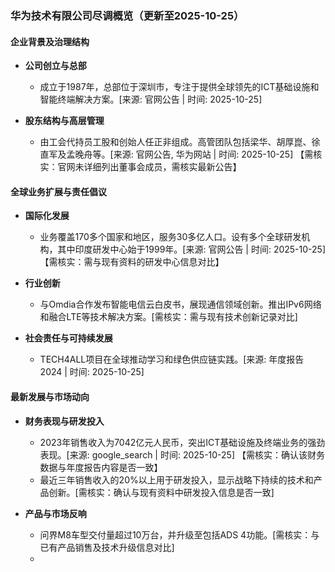 ### 华为技术有限公司尽调概览（更新至2025-10-25）

#### 企业背景及治理结构

- **公司创立与总部**
  - 成立于1987年，总部位于深圳市，专注于提供全球领先的ICT基础设施和智能终端解决方案。[来源: 官网公告 | 时间: 2025-10-25]

- **股东结构与高层管理**
  - 由工会代持员工股和创始人任正非组成。高管团队包括梁华、胡厚崑、徐直军及孟晚舟等。[来源: 官网公告, 华为网站 | 时间: 2025-10-25] 【需核实：官网未详细列出董事会成员，需核实最新公告】

#### 全球业务扩展与责任倡议

- **国际化发展**
  - 业务覆盖170多个国家和地区，服务30多亿人口。设有多个全球研发机构，其中印度研发中心始于1999年。[来源: 官网公告 | 时间: 2025-10-25] 【需核实：需与现有资料的研发中心信息对比】

- **行业创新**
  - 与Omdia合作发布智能电信云白皮书，展现通信领域创新。推出IPv6网络和融合LTE等技术解决方案。[需核实：需与现有技术创新记录对比]

- **社会责任与可持续发展**
  - TECH4ALL项目在全球推动学习和绿色供应链实践。[来源: 年度报告2024 | 时间: 2025-10-25]

#### 最新发展与市场动向

- **财务表现与研发投入**
  - 2023年销售收入为7042亿元人民币，突出ICT基础设施及终端业务的强劲表现。[来源: google_search | 时间: 2025-10-25] 【需核实：确认该财务数据与年度报告内容是否一致】
  - 最近三年销售收入的20%以上用于研发投入，显示战略下持续的技术和产品创新。[需核实：确认与现有资料中研发投入信息是否一致]

- **产品与市场反响**
  - 问界M8车型交付量超过10万台，并升级至包括ADS 4功能。[需核实：与已有产品销售及技术升级信息对比]
  -